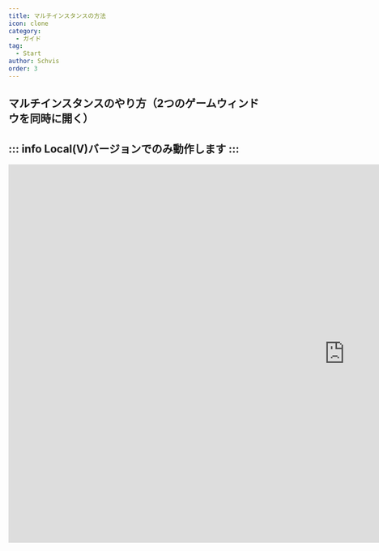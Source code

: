 ```yaml
---
title: マルチインスタンスの方法
icon: clone
category:
  - ガイド
tag:
  - Start
author: Schvis
order: 3
---
```


## マルチインスタンスのやり方（2つのゲームウィンドウを同時に開く）

::: info Local(V)バージョンでのみ動作します
:::
---
<div class="iframe-container"><iframe width="1328" height="747" src="https://www.youtube.com/embed/pSAxKoneT64?list=PL5eI1Tb64p56g27qfYk7VuFTz4FK6YrKa" title="Multi-Instance V (Updated)" frameborder="0" allow="accelerometer; autoplay; clipboard-write; encrypted-media; gyroscope; picture-in-picture; web-share" referrerpolicy="strict-origin-when-cross-origin" allowfullscreen></iframe></div>
